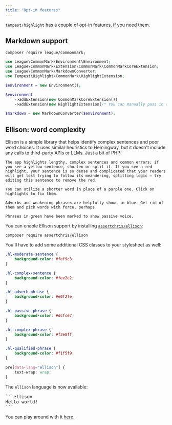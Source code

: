 ```yaml
---
title: "Opt-in features"
---
```


`tempest/highlight` has a couple of opt-in features, if you need them.

## Markdown support

```
composer require league/commonmark;
```

```php
use League\CommonMark\Environment\Environment;
use League\CommonMark\Extension\CommonMark\CommonMarkCoreExtension;
use League\CommonMark\MarkdownConverter;
use Tempest\Highlight\CommonMark\HighlightExtension;

$environment = new Environment();

$environment
    ->addExtension(new CommonMarkCoreExtension())
    ->addExtension(new HighlightExtension(/* You can manually pass in configured highlighter as well */));

$markdown = new MarkdownConverter($environment);
```

## Ellison: word complexity

Ellison is a simple library that helps identify complex sentences and poor word choices. It uses similar heuristics to Hemingway, but it doesn't include any calls to third-party APIs or LLMs. Just a bit of PHP:

```ellison
The app highlights lengthy, complex sentences and common errors; if you see a yellow sentence, shorten or split it. If you see a red highlight, your sentence is so dense and complicated that your readers will get lost trying to follow its meandering, splitting logic — try editing this sentence to remove the red.

You can utilize a shorter word in place of a purple one. Click on highlights to fix them.

Adverbs and weakening phrases are helpfully shown in blue. Get rid of them and pick words with force, perhaps.

Phrases in green have been marked to show passive voice. 
```

You can enable Ellison support by installing [`assertchris/ellison`](https://github.com/assertchris/ellison-php):

```
composer require assertchris/ellison
```

You'll have to add some additional CSS classes to your stylesheet as well:

```css
.hl-moderate-sentence {
    background-color: #fef9c3;
}

.hl-complex-sentence {
    background-color: #fee2e2;
}

.hl-adverb-phrase {
    background-color: #e0f2fe;
}

.hl-passive-phrase {
    background-color: #dcfce7;
}

.hl-complex-phrase {
    background-color: #f3e8ff;
}

.hl-qualified-phrase {
    background-color: #f1f5f9;
}

pre[data-lang="ellison"] {
    text-wrap: wrap;
}
```

The `ellison` language is now available:

<pre>
```ellison
Hello world!
```
</pre>

You can play around with it [here](/ellison).